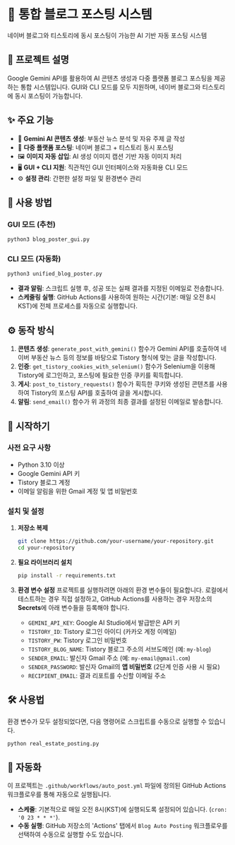 # 🚀 통합 블로그 포스팅 시스템

네이버 블로그와 티스토리에 동시 포스팅이 가능한 AI 기반 자동 포스팅 시스템

## 📖 프로젝트 설명

Google Gemini API를 활용하여 AI 콘텐츠 생성과 다중 플랫폼 블로그 포스팅을 제공하는 통합 시스템입니다. GUI와 CLI 모드를 모두 지원하며, 네이버 블로그와 티스토리에 동시 포스팅이 가능합니다.

## ✨ 주요 기능

- 🤖 **Gemini AI 콘텐츠 생성**: 부동산 뉴스 분석 및 자유 주제 글 작성
- 📝 **다중 플랫폼 포스팅**: 네이버 블로그 + 티스토리 동시 포스팅
- 🖼️ **이미지 자동 삽입**: AI 생성 이미지 캡션 기반 자동 이미지 처리
- 🖥️ **GUI + CLI 지원**: 직관적인 GUI 인터페이스와 자동화용 CLI 모드
- ⚙️ **설정 관리**: 간편한 설정 파일 및 환경변수 관리

## 🎯 사용 방법

### GUI 모드 (추천)
```bash
python3 blog_poster_gui.py
```

### CLI 모드 (자동화)
```bash
python3 unified_blog_poster.py
```
-   **결과 알림**: 스크립트 실행 후, 성공 또는 실패 결과를 지정된 이메일로 전송합니다.
-   **스케줄링 실행**: GitHub Actions를 사용하여 원하는 시간(기본: 매일 오전 8시 KST)에 전체 프로세스를 자동으로 실행합니다.

## ⚙️ 동작 방식

1.  **콘텐츠 생성**: `generate_post_with_gemini()` 함수가 Gemini API를 호출하여 네이버 부동산 뉴스 등의 정보를 바탕으로 Tistory 형식에 맞는 글을 작성합니다.
2.  **인증**: `get_tistory_cookies_with_selenium()` 함수가 Selenium을 이용해 Tistory에 로그인하고, 포스팅에 필요한 인증 쿠키를 획득합니다.
3.  **게시**: `post_to_tistory_requests()` 함수가 획득한 쿠키와 생성된 콘텐츠를 사용하여 Tistory의 포스팅 API를 호출하여 글을 게시합니다.
4.  **알림**: `send_email()` 함수가 위 과정의 최종 결과를 설정된 이메일로 발송합니다.

## 🚀 시작하기

### 사전 요구 사항

-   Python 3.10 이상
-   Google Gemini API 키
-   Tistory 블로그 계정
-   이메일 알림을 위한 Gmail 계정 및 앱 비밀번호

### 설치 및 설정

1.  **저장소 복제**
    ```bash
    git clone https://github.com/your-username/your-repository.git
    cd your-repository
    ```

2.  **필요 라이브러리 설치**
    ```bash
    pip install -r requirements.txt
    ```

3.  **환경 변수 설정**
    프로젝트를 실행하려면 아래의 환경 변수들이 필요합니다. 로컬에서 테스트하는 경우 직접 설정하고, GitHub Actions를 사용하는 경우 저장소의 **Secrets**에 아래 변수들을 등록해야 합니다.

    -   `GEMINI_API_KEY`: Google AI Studio에서 발급받은 API 키
    -   `TISTORY_ID`: Tistory 로그인 아이디 (카카오 계정 이메일)
    -   `TISTORY_PW`: Tistory 로그인 비밀번호
    -   `TISTORY_BLOG_NAME`: Tistory 블로그 주소의 서브도메인 (예: `my-blog`)
    -   `SENDER_EMAIL`: 발신자 Gmail 주소 (예: `my-email@gmail.com`)
    -   `SENDER_PASSWORD`: 발신자 Gmail의 **앱 비밀번호** (2단계 인증 사용 시 필요)
    -   `RECIPIENT_EMAIL`: 결과 리포트를 수신할 이메일 주소

## 🛠️ 사용법

환경 변수가 모두 설정되었다면, 다음 명령어로 스크립트를 수동으로 실행할 수 있습니다.

```bash
python real_estate_posting.py
```

## 🤖 자동화

이 프로젝트는 `.github/workflows/auto_post.yml` 파일에 정의된 GitHub Actions 워크플로우를 통해 자동으로 실행됩니다.

-   **스케줄**: 기본적으로 매일 오전 8시(KST)에 실행되도록 설정되어 있습니다. (`cron: '0 23 * * *'`).
-   **수동 실행**: GitHub 저장소의 'Actions' 탭에서 `Blog Auto Posting` 워크플로우를 선택하여 수동으로 실행할 수도 있습니다.

